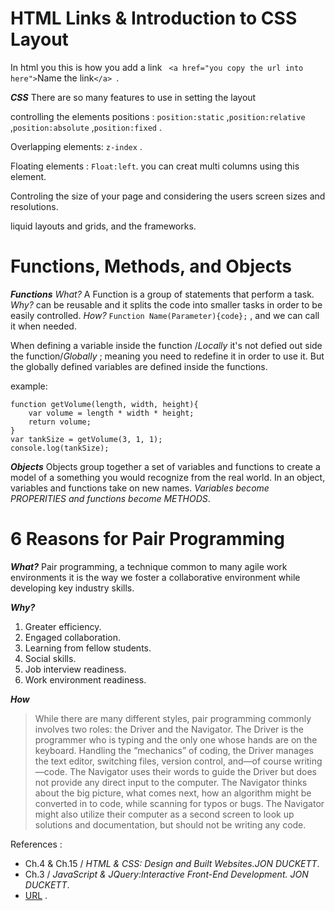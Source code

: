 # HTML Links & Introduction to CSS Layout

In html you this is how you add a link ` <a href="you copy the url into here">`Name the link`</a> `.

***CSS*** There are so many features to use in setting the layout

controlling the elements positions : `position:static` ,`position:relative` ,`position:absolute` ,`position:fixed` .

Overlapping elements: `z-index` .

Floating elements : `Float:left`. you can creat multi columns using this element.

Controling the size of your page and considering the users screen sizes and resolutions.

liquid layouts and grids, and the frameworks.

# Functions, Methods, and Objects

***Functions***
*What?* A Function is a group of statements that perform a task. *Why?* can be reusable and it splits the code into smaller tasks in order to be easily controlled. *How?* `Function Name(Parameter){code};` , and we can call it when needed.

When defining a variable inside the function /*Locally* it's not defied out side the function/*Globally* ; meaning you need to redefine it in order to use it. But the globally defined variables are defined inside the functions.

example:

```
function getVolume(length, width, height){
    var volume = length * width * height;
    return volume;
}
var tankSize = getVolume(3, 1, 1);
console.log(tankSize);
```

***Objects***
Objects group together a set of variables and functions to create a model 
of a something you would recognize from the real world. In an object, 
variables and functions take on new names. *Variables become PROPERITIES and functions become METHODS*.

# 6 Reasons for Pair Programming

***What?***
Pair programming, a technique common to many agile work environments it is the way we foster a collaborative environment while developing key industry skills.

***Why?***

1. Greater efficiency.
2. Engaged collaboration.
3. Learning from fellow students.
4. Social skills.
5. Job interview readiness.
6. Work environment readiness.

***How***
>While there are many different styles, pair programming commonly involves two roles: the Driver and the Navigator. The Driver is the programmer who is typing and the only one whose hands are on the keyboard. Handling the “mechanics” of coding, the Driver manages the text editor, switching files, version control, and—of course writing—code. The Navigator uses their words to guide the Driver but does not provide any direct input to the computer. The Navigator thinks about the big picture, what comes next, how an algorithm might be converted in to code, while scanning for typos or bugs. The Navigator might also utilize their computer as a second screen to look up solutions and documentation, but should not be writing any code.

References :

* Ch.4 & Ch.15 / *HTML & CSS: Design and Built Websites.JON DUCKETT*.
* Ch.3 / *JavaScript & JQuery:Interactive Front-End Development. JON DUCKETT*.
* [URL](https://www.codefellows.org/blog/6-reasons-for-pair-programming/) .
